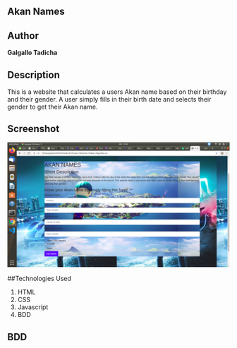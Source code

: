 ## Akan Names

## Author
 **Galgallo Tadicha**

## Description
This is a website that calculates a users Akan name based on their birthday and their gender. A user simply fills in their birth date and selects their gender to get their Akan name.

## Screenshot
<img src="Screenshot from 2020-04-03 15-58-19.png" width="800" length="400">

##Technologies Used
1. HTML
2. CSS
3. Javascript
4. BDD

## BDD
